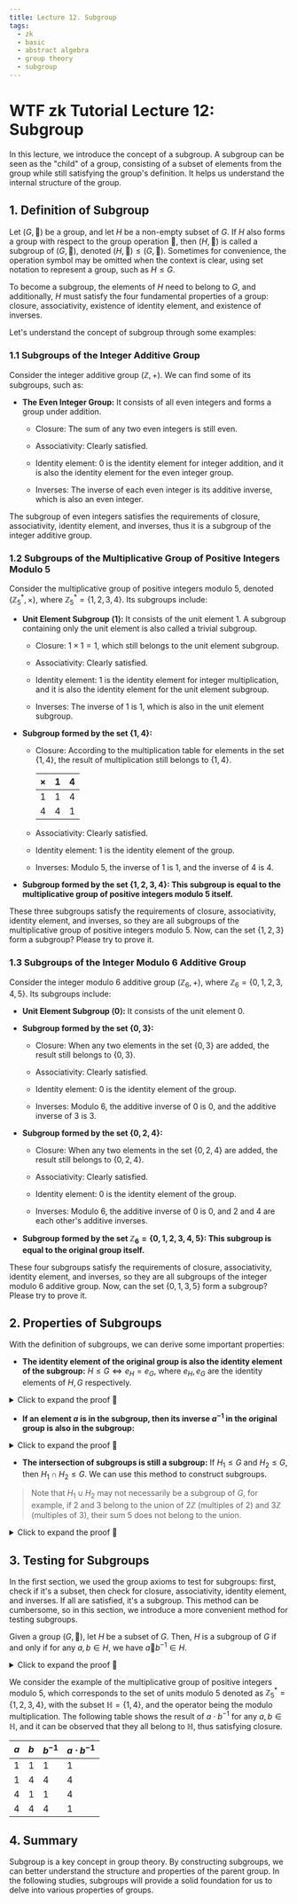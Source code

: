 ```yaml
---
title: Lecture 12. Subgroup
tags:
  - zk
  - basic
  - abstract algebra
  - group theory
  - subgroup
---
```


# WTF zk Tutorial Lecture 12: Subgroup

In this lecture, we introduce the concept of a subgroup. A subgroup can be seen as the "child" of a group, consisting of a subset of elements from the group while still satisfying the group's definition. It helps us understand the internal structure of the group.

## 1. Definition of Subgroup

Let $(G, 🐔)$ be a group, and let $H$ be a non-empty subset of $G$. If $H$ also forms a group with respect to the group operation $🐔$, then $(H, 🐔)$ is called a subgroup of $(G, 🐔)$, denoted $(H, 🐔) \leq (G, 🐔)$. Sometimes for convenience, the operation symbol may be omitted when the context is clear, using set notation to represent a group, such as $H \leq G$.

To become a subgroup, the elements of $H$ need to belong to $G$, and additionally, $H$ must satisfy the four fundamental properties of a group: closure, associativity, existence of identity element, and existence of inverses.

Let's understand the concept of subgroup through some examples:

### 1.1 Subgroups of the Integer Additive Group

Consider the integer additive group $(\mathbb{Z}, +)$. We can find some of its subgroups, such as:

- **The Even Integer Group:** It consists of all even integers and forms a group under addition.

  - Closure: The sum of any two even integers is still even.

  - Associativity: Clearly satisfied.

  - Identity element: $0$ is the identity element for integer addition, and it is also the identity element for the even integer group.

  - Inverses: The inverse of each even integer is its additive inverse, which is also an even integer.

The subgroup of even integers satisfies the requirements of closure, associativity, identity element, and inverses, thus it is a subgroup of the integer additive group.

### 1.2 Subgroups of the Multiplicative Group of Positive Integers Modulo 5

Consider the multiplicative group of positive integers modulo 5, denoted $(\mathbb{Z}_5^* , \times)$, where $\mathbb{Z}_5^* = \{1,2,3,4\}$. Its subgroups include:

- **Unit Element Subgroup $\langle 1 \rangle$:** It consists of the unit element $1$. A subgroup containing only the unit element is also called a trivial subgroup.

  - Closure: $1 \times 1 = 1$, which still belongs to the unit element subgroup.

  - Associativity: Clearly satisfied.

  - Identity element: $1$ is the identity element for integer multiplication, and it is also the identity element for the unit element subgroup.

  - Inverses: The inverse of $1$ is $1$, which is also in the unit element subgroup.

- **Subgroup formed by the set $\{1, 4\}$:**

  - Closure: According to the multiplication table for elements in the set $\{1, 4\}$, the result of multiplication still belongs to $\{1, 4\}$.

    | ×   | 1   | 4   |
    | --- | --- | --- |
    | 1   | 1   | 4   |
    | 4   | 4   | 1   |

  - Associativity: Clearly satisfied.

  - Identity element: $1$ is the identity element of the group.

  - Inverses: Modulo 5, the inverse of $1$ is $1$, and the inverse of $4$ is $4$.

- **Subgroup formed by the set $\{1, 2, 3, 4\}$: This subgroup is equal to the multiplicative group of positive integers modulo 5 itself.**

These three subgroups satisfy the requirements of closure, associativity, identity element, and inverses, so they are all subgroups of the multiplicative group of positive integers modulo 5. Now, can the set $\{1,2,3\}$ form a subgroup? Please try to prove it.

### 1.3 Subgroups of the Integer Modulo 6 Additive Group

Consider the integer modulo 6 additive group $(\mathbb{Z}_6,+)$, where $\mathbb{Z}_6 = \{0,1,2,3,4,5\}$. Its subgroups include:

- **Unit Element Subgroup $\langle 0 \rangle$:** It consists of the unit element $0$.

- **Subgroup formed by the set $\{0, 3\}$:**

  - Closure: When any two elements in the set $\{0, 3\}$ are added, the result still belongs to $\{0, 3\}$.

  - Associativity: Clearly satisfied.

  - Identity element: $0$ is the identity element of the group.

  - Inverses: Modulo 6, the additive inverse of $0$ is $0$, and the additive inverse of $3$ is $3$.

- **Subgroup formed by the set $\{0, 2 ,4\}$:**

  - Closure: When any two elements in the set $\{0, 2 ,4\}$ are added, the result still belongs to $\{0, 2 ,4\}$.

  - Associativity: Clearly satisfied.

  - Identity element: $0$ is the identity element of the group.

  - Inverses: Modulo 6, the additive inverse of $0$ is $0$, and $2$ and $4$ are each other's additive inverses.

- **Subgroup formed by the set $\mathbb{Z}_6=\{0,1,2,3,4,5\}$: This subgroup is equal to the original group itself.**

These four subgroups satisfy the requirements of closure, associativity, identity element, and inverses, so they are all subgroups of the integer modulo 6 additive group. Now, can the set $\{0,1,3,5\}$ form a subgroup? Please try to prove it.

## 2. Properties of Subgroups

With the definition of subgroups, we can derive some important properties:

- **The identity element of the original group is also the identity element of the subgroup:** $H \leq G \Longleftrightarrow e_H = e_G$, where $e_H, e_G$ are the identity elements of $H, G$ respectively.

<details><summary>Click to expand the proof 👀</summary>

Let $H$ be a subgroup of group $G$, $e_G$ be the identity element of $G$, and $e_H$ be the identity element of $H$. For any element $h$ in $H$, by the definition of a group:

$h 🐔 e_H = h$

Since $H \leq G$, $e_H$ is also an element of $G$. Thus, $h 🐔 e_H$ is also an operation in $G$. Considering the identity element $e_G$ of $G$, we have:

$h 🐔 e_H = h = h 🐔 e_G$

Canceling $h$ from both sides of the equation, we get $e_H=e_G$, so the identity element of the original group is also the identity element of the subgroup.

</details>

- **If an element $a$ is in the subgroup, then its inverse $a^{-1}$ in the original group is also in the subgroup:**

<details><summary>Click to expand the proof 👀</summary>

Let $H$ be a subgroup of group $G$, $a$ be an element in $H$, $a_G'$ be the inverse of $a$ in $G$, and $a_H'$ be the inverse of $a$ in $H$. We have:

$a 🐔 a_H' = e$

$a 🐔 a_G' = e$

So, $a 🐔 a_H' = a 🐔 a_G'$, and we can cancel $a$ from both sides of the equation to get $a_H' = a_G'$.

</details>

- **The intersection of subgroups is still a subgroup:** If $H_1 \leq G$ and $H_2 \leq G$, then $H_1 \cap H_2 \leq G$. We can use this method to construct subgroups.

> Note that $H_1 \cup H_2$ may not necessarily be a subgroup of $G$, for example, if $2$ and $3$ belong to the union of $2\mathbb{Z}$ (multiples of 2) and $3\mathbb{Z}$ (multiples of 3), their sum $5$ does not belong to the union.

<details><summary>Click to expand the proof 👀</summary>

Consider a group $(G,\cdot)$ and its subgroups $H_1$ and $H_2$:

1. **Closure:** Let $a, b \in H_1 \cap H_2$. Then $a, b \in H_1$ and $a, b \in H_2$. Since $H_1$ is a subgroup of $G$, $a \cdot b \in H_1$. Similarly, since $H_2$ is a subgroup of $G$, $a \cdot b \in H_2$. Therefore, $a \cdot b \in H_1 \cap H_2$. Thus, $H_1 \cap H_2$ is closed under the operation of the group $G$.

2. **Associativity:** Clearly satisfied.

3. **Identity element:** Since $H_1$ and $H_2$ are subgroups of $G$, they both contain the identity element $e$ of $G$. Therefore, their intersection also contains the identity element of $G$, i.e., $e \in H_1 \cap H_2$.

4. **Inverse elements:** Let $a \in H_1 \cap H_2$. Since $H_1$ and $H_2$ are subgroups of $G$, they contain the inverse elements of $a$ in $G$. Therefore, their intersection also contains the inverse element of $a$ in $G$, i.e., $a^{-1} \in H_1 \cap H_2$.

From the properties of closure, associativity, identity element, and inverse elements, we conclude that $H_1 \cap H_2$ satisfies the definition of a subgroup.

</details>

## 3. Testing for Subgroups

In the first section, we used the group axioms to test for subgroups: first, check if it's a subset, then check for closure, associativity, identity element, and inverses. If all are satisfied, it's a subgroup. This method can be cumbersome, so in this section, we introduce a more convenient method for testing subgroups.

Given a group $(G, 🐔)$, let $H$ be a subset of $G$. Then, $H$ is a subgroup of $G$ if and only if for any $a, b \in H$, we have $a 🐔 b^{-1} \in H$.

<details><summary>Click to expand the proof 👀</summary>

Here we prove both sufficiency and necessity.

**Sufficiency ( $\Rightarrow$):**

Assume $H$ is a subgroup of $G$. We need to prove that for any $a, b \in H$, we have $a 🐔 b^{-1} \in H$.

Since $H$ is a subgroup of $G$, it satisfies:

1. **Closure:** For any $a, b \in H$, we have $a 🐔 b \in H$
2. **Existence of inverses:** For any $a \in H$, we have $a^{-1} \in H$

Let $c = b^{-1}$, then $c \in H$. Therefore, by closure, $a 🐔 c \in H$, which means $a 🐔 b^{-1} \in H$.

**Necessity ($\Leftarrow$):**

Conversely, assuming $H \subseteq G$, for any $a, b \in H$, we have $a 🐔 b^{-1} \in H$. We need to prove that $H$ is a subgroup of $G$.

1. **Closure:** For any $a, b \in H$, we have $b^{-1} \in H$. According to the assumption, we have $a 🐔 (b^{-1})^{-1} \in H$, and $(b^{-1})^{-1} = b$, so we have $a 🐔 b \in H$. Closure is proven.
2. **Associativity:** For any $a, b, c \in H$, we have $a, b, c \in G$, therefore $(a 🐔 b) 🐔 c =a 🐔 (b 🐔 c)$.
3. **Identity Element:** Let $b = a$, then we have $a 🐔 a^{-1} \in H$, and $a 🐔 a^{-1} = e$ is the identity element, so the identity element exists.
4. **Inverse Element:** Let $a = e$, for any $b \in H$, we have $e 🐔 b^{-1} \in H$, which means $b^{-1} \in H$, so the inverse element exists.

In conclusion, $H$ satisfies the 4 properties of group axioms and $H \subseteq G$, therefore $H$ is a subgroup of $G$.

</details>

We consider the example of the multiplicative group of positive integers modulo $5$, which corresponds to the set of units modulo $5$ denoted as $\mathbb{Z}_5^* = \{1,2,3,4\}$, with the subset $\mathbb{H} = \{1,4\}$, and the operator being the modulo multiplication. The following table shows the result of $a \cdot b^{-1}$ for any $a, b \in \mathbb{H}$, and it can be observed that they all belong to $\mathbb{H}$, thus satisfying closure.

| $a$ | $b$ | $b^{-1}$ | $a \cdot b^{-1}$ |
| --- | --- | -------- | ---------------- |
| 1   | 1   | 1        | 1                |
| 1   | 4   | 4        | 4                |
| 4   | 1   | 1        | 4                |
| 4   | 4   | 4        | 1                |

## 4. Summary

Subgroup is a key concept in group theory. By constructing subgroups, we can better understand the structure and properties of the parent group. In the following studies, subgroups will provide a solid foundation for us to delve into various properties of groups.
